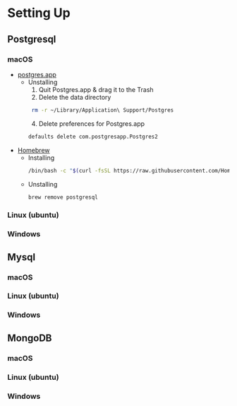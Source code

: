 # Setting Up
## Postgresql
### macOS
  - [postgres.app](https://postgresapp.com/)
     - Unstalling
       1. Quit Postgres.app & drag it to the Trash
       2. Delete the data directory
         ```bash
          rm -r ~/Library/Application\ Support/Postgres
         ```
       4. Delete preferences for Postgres.app 
         ```bash
         defaults delete com.postgresapp.Postgres2
         ```
  - [Homebrew](https://brew.sh/)
     - Installing
          ```bash 
          /bin/bash -c "$(curl -fsSL https://raw.githubusercontent.com/Homebrew/install/HEAD/install.sh)"
          ```
     - Unstalling
         ```bash 
         brew remove postgresql
        ```

### Linux (ubuntu)
### Windows
## Mysql
### macOS
### Linux (ubuntu)
### Windows
## MongoDB
### macOS
### Linux (ubuntu)
### Windows
